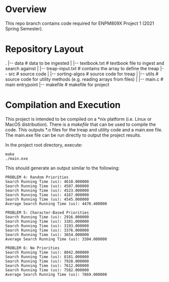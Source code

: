 # Overview
This repo branch contains code required for ENPM809X Project 1 (2021 Spring Semester).

# Repository Layout
.
|-- data                    # data to be ingested
|   |-- textbook.txt        # textbook file to ingest and search against
|   |-- treap-input.txt     # contains the array to define the treap
|-- src                     # source code
|   |-- sorting-algos       # source code for treap
|   |-- utils               # source code for utility methods (e.g. reading arrays from files)
|   |-- main.c              # main entrypoint
|-- makefile                # makefile for project

# Compilation and Execution
This project is intended to be compiled on a *nix platform (i.e. Linux or MacOS distribution).
There is a *makefile* that can be used to compile the code. This outputs *.o files for the treap and 
utility code and a main.exe file. The main.exe file can be run directly to output the project results.

In the project root directory, execute:
```
make
./main.exe
```

This should generate an output similar to the following:
```
PROBLEM 4: Random Priorities
Search Running Time (us): 4610.000000
Search Running Time (us): 4507.000000
Search Running Time (us): 4523.000000
Search Running Time (us): 4167.000000
Search Running Time (us): 4545.000000
Average Search Running Time (us): 4470.400000

PROBLEM 5: Character-Based Priorities
Search Running Time (us): 2916.000000
Search Running Time (us): 3381.000000
Search Running Time (us): 3193.000000
Search Running Time (us): 3376.000000
Search Running Time (us): 3654.000000
Average Search Running Time (us): 3304.000000

PROBLEM 6: No Priorities
Search Running Time (us): 8042.000000
Search Running Time (us): 8181.000000
Search Running Time (us): 7928.000000
Search Running Time (us): 7612.000000
Search Running Time (us): 7582.000000
Average Search Running Time (us): 7869.000000
```
